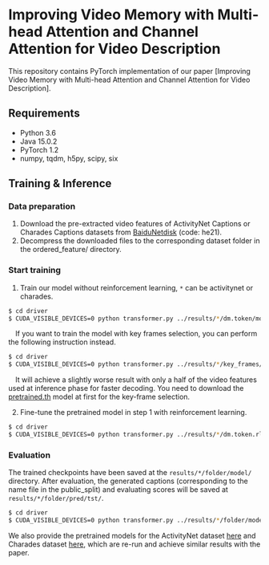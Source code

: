 # Improving Video Memory with Multi-head Attention and Channel Attention for Video Description
This repository contains PyTorch implementation of our paper [Improving Video Memory with Multi-head Attention and Channel Attention for Video Description].

## Requirements
- Python 3.6
- Java 15.0.2
- PyTorch 1.2
- numpy, tqdm, h5py, scipy, six

## Training & Inference

### Data preparation
1. Download the pre-extracted video features of ActivityNet Captions or Charades Captions datasets from [BaiduNetdisk](https://pan.baidu.com/s/1NdlziFgGgSM__hOQi5mNKQ) (code: he21).
2. Decompress the downloaded files to the corresponding dataset folder in the ordered_feature/ directory.

### Start training
1. Train our model without reinforcement learning, ```*``` can be activitynet or charades.
```bash
$ cd driver
$ CUDA_VISIBLE_DEVICES=0 python transformer.py ../results/*/dm.token/model.json ../results/*/dm.token/path.json --is_train
```
&emsp;If you want to train the model with key frames selection, you can perform the following instruction instead.
```bash
$ cd driver
$ CUDA_VISIBLE_DEVICES=0 python transformer.py ../results/*/key_frames/model.json ../results/*/key_frames/path.json --is_train --resume_file ../results/*/key_frames/pretrained.th
```
&emsp;It will achieve a slightly worse result with only a half of the video features used at inference phase for faster decoding. You need to download the [pretrained.th](https://drive.google.com/file/d/1FdtYnrAv5dAuikOZLOiEvMBehFbY2CTz/view?usp=sharing) model at first for the key-frame selection.

2. Fine-tune the pretrained model in step 1 with reinforcement learning.
```bash
$ cd driver
$ CUDA_VISIBLE_DEVICES=0 python transformer.py ../results/*/dm.token.rl/model.json ../results/*/dm.token.rl/path.json --is_train --resume_file ../results/*/dm.token/model/epoch.*.th
```

### Evaluation
The trained checkpoints have been saved at the ```results/*/folder/model/``` directory. After evaluation, the generated captions (corresponding to the name file in the public_split) and evaluating scores will be saved at ```results/*/folder/pred/tst/```.
```bash
$ cd driver
$ CUDA_VISIBLE_DEVICES=0 python transformer.py ../results/*/folder/model.json ../results/*/folder/path.json --eval_set tst --resume_file ../results/*/folder/model/epoch.*.th
```
We also provide the pretrained models for the ActivityNet dataset [here](https://drive.google.com/file/d/1lROybafncTHOaleFw6h2ReHrI-ao98hx/view?usp=sharing) and Charades dataset [here](https://drive.google.com/file/d/1nrCRZsW4cRaLjNhCa9n0bXRpDe9hVJrx/view?usp=sharing), which are re-run and achieve similar results with the paper.






